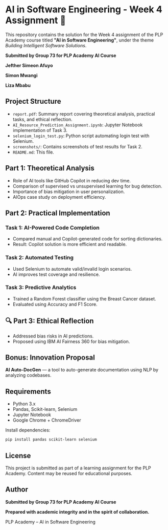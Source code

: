 # AI in Software Engineering - Week 4 Assignment 🚀

This repository contains the solution for the Week 4 assignment of the PLP Academy course titled **"AI in Software Engineering"**, under the theme _Building Intelligent Software Solutions_.

**Submitted by Group 73 for PLP Academy AI Course**

**Jefther Simeon Afuyo** 

**Simon Mwangi**

**Liza Mbabu**

## Project Structure

- `report.pdf`: Summary report covering theoretical analysis, practical tasks, and ethical reflection.
- `AI_Resource_Prediction_Assignment.ipynb`: Jupyter Notebook implementation of Task 3.
- `selenium_login_test.py`: Python script automating login test with Selenium.
- `screenshots/`: Contains screenshots of test results for Task 2.
- `README.md`: This file.

## Part 1: Theoretical Analysis

- Role of AI tools like GitHub Copilot in reducing dev time.
- Comparison of supervised vs unsupervised learning for bug detection.
- Importance of bias mitigation in user personalization.
- AIOps case study on deployment efficiency.

## Part 2: Practical Implementation

### Task 1: AI-Powered Code Completion
- Compared manual and Copilot-generated code for sorting dictionaries.
- Result: Copilot solution is more efficient and readable.

### Task 2: Automated Testing
- Used Selenium to automate valid/invalid login scenarios.
- AI improves test coverage and resilience.

### Task 3: Predictive Analytics
- Trained a Random Forest classifier using the Breast Cancer dataset.
- Evaluated using Accuracy and F1 Score.


## 🔍 Part 3: Ethical Reflection

- Addressed bias risks in AI predictions.
- Proposed using IBM AI Fairness 360 for bias mitigation.

## Bonus: Innovation Proposal

**AI Auto-DocGen** — a tool to auto-generate documentation using NLP by analyzing codebases.

## Requirements

- Python 3.x
- Pandas, Scikit-learn, Selenium
- Jupyter Notebook
- Google Chrome + ChromeDriver

Install dependencies:
```bash
pip install pandas scikit-learn selenium
```

## License

This project is submitted as part of a learning assignment for the PLP Academy. Content may be reused for educational purposes.

##  Author

**Submitted by Group 73 for PLP Academy AI Course**

**Prepared with academic integrity and in the spirit of collaboration.**

PLP Academy – AI in Software Engineering  
